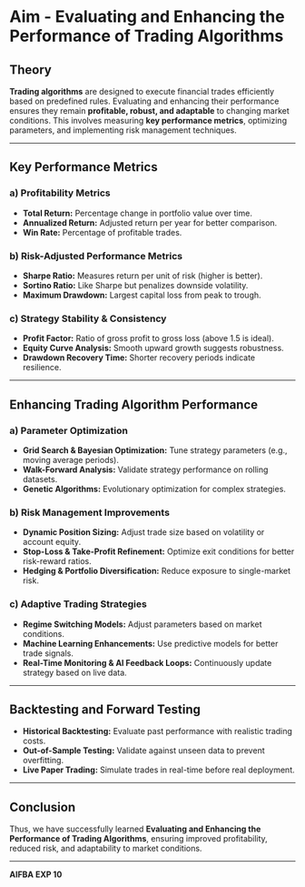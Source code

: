 # Aim - Evaluating and Enhancing the Performance of Trading Algorithms  

## Theory  

**Trading algorithms** are designed to execute financial trades efficiently based on predefined rules. Evaluating and enhancing their performance ensures they remain **profitable, robust, and adaptable** to changing market conditions. This involves measuring **key performance metrics**, optimizing parameters, and implementing risk management techniques.  

---

## Key Performance Metrics  

### a) Profitability Metrics  
- **Total Return:** Percentage change in portfolio value over time.  
- **Annualized Return:** Adjusted return per year for better comparison.  
- **Win Rate:** Percentage of profitable trades.  

### b) Risk-Adjusted Performance Metrics  
- **Sharpe Ratio:** Measures return per unit of risk (higher is better).  
- **Sortino Ratio:** Like Sharpe but penalizes downside volatility.  
- **Maximum Drawdown:** Largest capital loss from peak to trough.  

### c) Strategy Stability & Consistency  
- **Profit Factor:** Ratio of gross profit to gross loss (above 1.5 is ideal).  
- **Equity Curve Analysis:** Smooth upward growth suggests robustness.  
- **Drawdown Recovery Time:** Shorter recovery periods indicate resilience.  

---

## Enhancing Trading Algorithm Performance  

### a) Parameter Optimization  
- **Grid Search & Bayesian Optimization:** Tune strategy parameters (e.g., moving average periods).  
- **Walk-Forward Analysis:** Validate strategy performance on rolling datasets.  
- **Genetic Algorithms:** Evolutionary optimization for complex strategies.  

### b) Risk Management Improvements  
- **Dynamic Position Sizing:** Adjust trade size based on volatility or account equity.  
- **Stop-Loss & Take-Profit Refinement:** Optimize exit conditions for better risk-reward ratios.  
- **Hedging & Portfolio Diversification:** Reduce exposure to single-market risk.  

### c) Adaptive Trading Strategies  
- **Regime Switching Models:** Adjust parameters based on market conditions.  
- **Machine Learning Enhancements:** Use predictive models for better trade signals.  
- **Real-Time Monitoring & AI Feedback Loops:** Continuously update strategy based on live data.  

---

## Backtesting and Forward Testing  

- **Historical Backtesting:** Evaluate past performance with realistic trading costs.  
- **Out-of-Sample Testing:** Validate against unseen data to prevent overfitting.  
- **Live Paper Trading:** Simulate trades in real-time before real deployment.  

---

## Conclusion  
Thus, we have successfully learned **Evaluating and Enhancing the Performance of Trading Algorithms**, ensuring improved profitability, reduced risk, and adaptability to market conditions.  

---

**AIFBA EXP 10**
